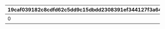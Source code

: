 |19caf039182c8cdfd62c5dd9c15dbdd2308391ef344127f3a649798ffb984aea|e07fec18d18a191e39315a5b873e8cd9c9653139c19ce0c9e06a0af2c101ad24|a3ac6ebe473f4f59c2a9291a3c5df17de1bb937da78b54a036035d6cdb4dffbe|22214caff79d6ea1afe97edf45332a8511779adde222a4d2e105c6931066b2e1|0cb1a39c749748e7e746e4eed9cc1ca48ceeba991a59945ae52bbc8d044eaa8a|a24a1d1517827823942069d9d417c16dee7774ed69bf0fbed112774e480782d9|25577d41e57d8a128b748da526907682e43d55c1eb1417472532208701539491|fc38159b2cd43c16af82e98c6076c54616f085a2f3515a27b49d949bb6484e64|e622f7ef9ab1eb652a437853fb87b97f7e504cbbbf0d04b8f0dca7ed14ec5cd9|730853514a2c0a5588c3e2651ec35562071a065479ca440718c50e59f8270898|ef5bfb902cc2ac4de13cf8e46acff70d51da458aa4e00e2d359d96a1a73ecf73|d130755b69db034cfa2460553a6c8a55cfaf0262831d57ef059fe703f08d4893|bd2523360177e3045dbb5f6322869c10c13ad2c7c4b796b09c9d0e1b55802b26|75c6d06632ddaa6d56b513ec34fb172a3dcb3d41895743e0388fad75249feb53|93203a77864511d24b06fb75820520dbcbcdbe015f35395fa44a9e7e47c0bc22|d4ce54a93a744ccb7f86a6a8b4e9420983b888d25e3642fbaf3d5d587bd56656|47f8105415c960e14993f6ebc2af3948826983cfde6eba8fa8224b5fce7e91b1|99c64d724b6e8fa8617e43a5d9f8337608430c5ff3dc3596df15bb6c79a5daa8|
| --- | --- | --- | --- | --- | --- | --- | --- | --- | --- | --- | --- | --- | --- | --- | --- | --- | --- |
|0|0|クウカ大回転で合計30000m飛ばそう|0|0|0|0|0|0|1|7|0|0|30000|1|0|1405|0|